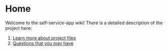 # Home

Welcome to the self-service-app wiki! There is a detailed description of the project here:


1. [Learn more about project files]()
2. [Questions that you may have]()
